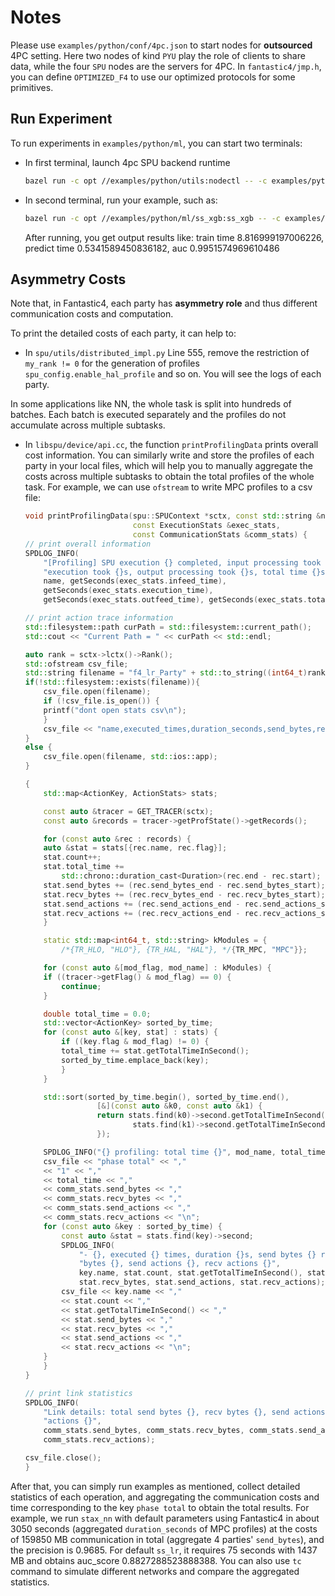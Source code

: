 # Notes

Please use `examples/python/conf/4pc.json` to start nodes for **outsourced** 4PC setting.
Here two nodes of kind `PYU` play the role of clients to share data, while the four `SPU` nodes are the servers for 4PC.
In `fantastic4/jmp.h`, you can define `OPTIMIZED_F4` to use our optimized protocols for some primitives.

## Run Experiment

To run experiments in `examples/python/ml`, you can start two terminals:

- In first terminal, launch 4pc SPU backend runtime

    ```sh
    bazel run -c opt //examples/python/utils:nodectl -- -c examples/python/conf/4pc.json up
    ```

- In second terminal, run your example, such as:

    ```sh
    bazel run -c opt //examples/python/ml/ss_xgb:ss_xgb -- -c examples/python/conf/4pc.json
    ```

    After running, you get output results like:
    train time 8.816999197006226,
    predict time 0.5341589450836182,
    auc 0.9951574969610486

## Asymmetry Costs

Note that, in Fantastic4, each party has **asymmetry role** and thus different communication costs and computation.

To print the detailed costs of each party, it can help to:

- In `spu/utils/distributed_impl.py` Line 555,
remove the restriction of `my_rank != 0` for the generation of profiles `spu_config.enable_hal_profile` and so on. You will see the logs of each party.

In some applications like NN, the whole task is split into hundreds of batches.
Each batch is executed separately and the profiles do not accumulate across multiple subtasks.

- In `libspu/device/api.cc`, the function `printProfilingData` prints overall cost information.
You can similarly write and store the profiles of each party in your local files,
which will help you to manually aggregate the costs across multiple subtasks to obtain the total profiles of the whole task.
For example, we can use `ofstream` to write MPC profiles to a csv file:

    ```c++
    void printProfilingData(spu::SPUContext *sctx, const std::string &name,
                            const ExecutionStats &exec_stats,
                            const CommunicationStats &comm_stats) {
    // print overall information
    SPDLOG_INFO(
        "[Profiling] SPU execution {} completed, input processing took {}s, "
        "execution took {}s, output processing took {}s, total time {}s.",
        name, getSeconds(exec_stats.infeed_time),
        getSeconds(exec_stats.execution_time),
        getSeconds(exec_stats.outfeed_time), getSeconds(exec_stats.total_time()));

    // print action trace information
    std::filesystem::path curPath = std::filesystem::current_path();
    std::cout << "Current Path = " << curPath << std::endl;

    auto rank = sctx->lctx()->Rank();
    std::ofstream csv_file;
    std::string filename = "f4_lr_Party" + std::to_string((int64_t)rank) + ".csv";
    if(!std::filesystem::exists(filename)){
        csv_file.open(filename);
        if (!csv_file.is_open()) {
        printf("dont open stats csv\n");
        }
        csv_file << "name,executed_times,duration_seconds,send_bytes,recv_bytes,send_actions,recv_actions\n";
    }
    else {
        csv_file.open(filename, std::ios::app);
    }

    {
        std::map<ActionKey, ActionStats> stats;

        const auto &tracer = GET_TRACER(sctx);
        const auto &records = tracer->getProfState()->getRecords();

        for (const auto &rec : records) {
        auto &stat = stats[{rec.name, rec.flag}];
        stat.count++;
        stat.total_time +=
            std::chrono::duration_cast<Duration>(rec.end - rec.start);
        stat.send_bytes += (rec.send_bytes_end - rec.send_bytes_start);
        stat.recv_bytes += (rec.recv_bytes_end - rec.recv_bytes_start);
        stat.send_actions += (rec.send_actions_end - rec.send_actions_start);
        stat.recv_actions += (rec.recv_actions_end - rec.recv_actions_start);
        }

        static std::map<int64_t, std::string> kModules = {
            /*{TR_HLO, "HLO"}, {TR_HAL, "HAL"}, */{TR_MPC, "MPC"}};

        for (const auto &[mod_flag, mod_name] : kModules) {
        if ((tracer->getFlag() & mod_flag) == 0) {
            continue;
        }

        double total_time = 0.0;
        std::vector<ActionKey> sorted_by_time;
        for (const auto &[key, stat] : stats) {
            if ((key.flag & mod_flag) != 0) {
            total_time += stat.getTotalTimeInSecond();
            sorted_by_time.emplace_back(key);
            }
        }

        std::sort(sorted_by_time.begin(), sorted_by_time.end(),
                    [&](const auto &k0, const auto &k1) {
                    return stats.find(k0)->second.getTotalTimeInSecond() >
                            stats.find(k1)->second.getTotalTimeInSecond();
                    });

        SPDLOG_INFO("{} profiling: total time {}", mod_name, total_time);
        csv_file << "phase total" << ","
        << "1" << ","
        << total_time << ","
        << comm_stats.send_bytes << ","
        << comm_stats.recv_bytes << ","
        << comm_stats.send_actions << ","
        << comm_stats.recv_actions << "\n";
        for (const auto &key : sorted_by_time) {
            const auto &stat = stats.find(key)->second;
            SPDLOG_INFO(
                "- {}, executed {} times, duration {}s, send bytes {} recv "
                "bytes {}, send actions {}, recv actions {}",
                key.name, stat.count, stat.getTotalTimeInSecond(), stat.send_bytes,
                stat.recv_bytes, stat.send_actions, stat.recv_actions);
            csv_file << key.name << ","
            << stat.count << ","
            << stat.getTotalTimeInSecond() << ","
            << stat.send_bytes << ","
            << stat.recv_bytes << ","
            << stat.send_actions << ","
            << stat.recv_actions << "\n";
        }
        }
    }

    // print link statistics
    SPDLOG_INFO(
        "Link details: total send bytes {}, recv bytes {}, send actions {}, recv "
        "actions {}",
        comm_stats.send_bytes, comm_stats.recv_bytes, comm_stats.send_actions,
        comm_stats.recv_actions);

    csv_file.close();
    }
    ```

After that, you can simply run examples as mentioned, collect detailed statistics of each operation,
and aggregating the communication costs and time corresponding to the key `phase total` to obtain the total results.
For example, we run `stax_nn` with default parameters using Fantastic4 in about 3050 seconds (aggregated `duration_seconds` of MPC profiles)
at the costs of 159850 MB communication in total (aggregate 4 parties' `send_bytes`),
and the precision is 0.9685.
For default `ss_lr`, it requires 75 seconds with 1437 MB and obtains auc_score 0.8827288523888388.
You can also use `tc` command to simulate different networks and compare the aggregated statistics.
